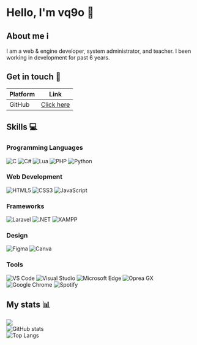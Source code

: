 # Hello, I'm vq9o 👋

## About me ℹ️
I am a web & engine developer, system administrator, and teacher. I been working in development for past 6 years.

## Get in touch 💬
| Platform  | Link |
| ------------- | ------------- |
| GitHub | [Click here](https://github.com/vq9o/vq9o) |

## Skills 💻

### Programming Languages
![C](https://img.shields.io/badge/c-%2300599C.svg?style=for-the-badge&logo=c&logoColor=white)
![C#](https://img.shields.io/badge/c%23-%23239120.svg?style=for-the-badge&logo=c-sharp&logoColor=white)
![Lua](https://img.shields.io/badge/lua-%232C2D72.svg?style=for-the-badge&logo=lua&logoColor=white)
![PHP](https://img.shields.io/badge/php-%23777BB4.svg?style=for-the-badge&logo=php&logoColor=white)
![Python](https://img.shields.io/badge/python-3670A0?style=for-the-badge&logo=python&logoColor=ffdd54)

### Web Development
![HTML5](https://img.shields.io/badge/html5-%23E34F26.svg?style=for-the-badge&logo=html5&logoColor=white)
![CSS3](https://img.shields.io/badge/css3-%231572B6.svg?style=for-the-badge&logo=css3&logoColor=white)
![JavaScript](https://img.shields.io/badge/javascript-%23323330.svg?style=for-the-badge&logo=javascript&logoColor=%23F7DF1E)

### Frameworks
![Laravel](https://img.shields.io/badge/Laravel-%2302569B.svg?style=for-the-badge&logo=laravel&logoColor=white)
![.NET](https://img.shields.io/badge/.NET-512BD4?style=for-the-badge&logo=dotnet&logoColor=white)
![XAMPP](https://img.shields.io/badge/Xampp-F37623?style=for-the-badge&logo=xampp&logoColor=white)

### Design
![Figma](https://img.shields.io/badge/Figma-F24E1E?style=for-the-badge&logo=figma&logoColor=white)
![Canva](https://img.shields.io/badge/Canva-%2300C4CC.svg?&style=for-the-badge&logo=Canva&logoColor=white)

### Tools
![VS Code](	https://img.shields.io/badge/VSCode-0078D4?style=for-the-badge&logo=visual%20studio%20code&logoColor=white)
![Visual Studio](https://img.shields.io/badge/Visual_Studio-5C2D91?style=for-the-badge&logo=visual%20studio&logoColor=white)
![Microsoft Edge](https://img.shields.io/badge/Microsoft_Edge-0078D7?style=for-the-badge&logo=Microsoft-edge&logoColor=white)
![Oprea GX](https://img.shields.io/badge/Oprea%20GX-red.svg?style=for-the-badge&logo=opera&logoColor=white)
![Google Chrome](https://img.shields.io/badge/Chrome-orange.svg?style=for-the-badge&logo=Google%20Chrome&logoColor=white)
![Spotify](https://img.shields.io/badge/Spotify-1ED760?&style=for-the-badge&logo=spotify&logoColor=white)


## My stats 📊
![](https://komarev.com/ghpvc/?username=vq9o&color=5865F2)  
![GitHub stats](https://github-readme-stats.vercel.app/api?username=vq9o&bg_color=1a1b27&border_color=1a1b27&show_icons=true&title_color=6e9cee&icon_color=6e9cee&text_color=8e97a1)  
![Top Langs](https://github-readme-stats.vercel.app/api/top-langs/?username=vq9o&bg_color=1a1b27&border_color=1a1b27&show_icons=true&title_color=6e9cee&text_color=8e97a1&layout=compact&card_width=446)  
